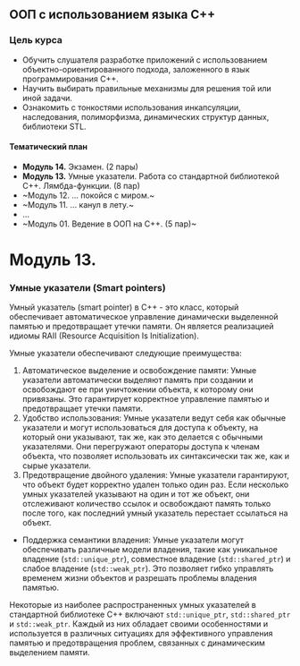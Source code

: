 ## ООП с использованием языка C++

### Цель курса
* Обучить слушателя разработке приложений с использованием объектно-ориентированного подхода, заложенного в язык программирования С++.
* Научить выбирать правильные механизмы для решения той или иной задачи.
* Ознакомить с тонкостями использования инкапсуляции, наследования, полиморфизма, динамических структур данных, библиотеки STL.

#### Тематический план

* **Модуль 14.** Экзамен. (2 пары) 
* **Модуль 13.** Умные указатели. Работа со стандартной библиотекой C++. Лямбда-функции. (8 пар)
* ~Модуль 12. ... покойся с миром.~
* ~Модуль 11. ... канул в лету.~
* ...
* ~Модуль 01. Ведение в ООП на С++. (5 пар)~

# Модуль 13.

### Умные указатели (Smart pointers)

Умный указатель (smart pointer) в C++ - это класс, который обеспечивает автоматическое управление динамически выделенной памятью и предотвращает утечки памяти. Он является реализацией идиомы RAII (Resource Acquisition Is Initialization).

Умные указатели обеспечивают следующие преимущества:
1. Автоматическое выделение и освобождение памяти: Умные указатели автоматически выделяют память при создании и освобождают ее при уничтожении объекта, к которому они привязаны. Это гарантирует корректное управление памятью и предотвращает утечки памяти.
2. Удобство использования: Умные указатели ведут себя как обычные указатели и могут использоваться для доступа к объекту, на который они указывают, так же, как это делается с обычными указателями. Они перегружают операторы доступа к членам объекта, что позволяет использовать их синтаксически так же, как и сырые указатели.
3. Предотвращение двойного удаления: Умные указатели гарантируют, что объект будет корректно удален только один раз. Если несколько умных указателей указывают на один и тот же объект, они отслеживают количество ссылок и освобождают память только после того, как последний умный указатель перестает ссылаться на объект.
* Поддержка семантики владения: Умные указатели могут обеспечивать различные модели владения, такие как уникальное владение (`std::unique_ptr`), совместное владение (`std::shared_ptr`) и слабое владение (`std::weak_ptr`). Это позволяет гибко управлять временем жизни объектов и разрешать проблемы владения памятью.

Некоторые из наиболее распространенных умных указателей в стандартной библиотеке C++ включают `std::unique_ptr`, `std::shared_ptr` и `std::weak_ptr`. Каждый из них обладает своими особенностями и используется в различных ситуациях для эффективного управления памятью и предотвращения проблем, связанных с динамическим выделением памяти.
